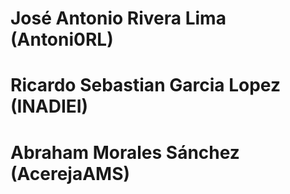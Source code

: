 <h1>José Antonio Rivera Lima (Antoni0RL)</h1>
<h1>Ricardo Sebastian Garcia Lopez (INADIEI)</h1>
<h1>Abraham Morales Sánchez (AcerejaAMS)</h1>